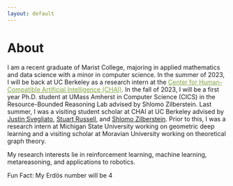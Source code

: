 ```yaml
---
layout: default
---
```


# About
I am a recent graduate of Marist College, majoring in applied mathematics and data science with a minor in computer science. In the summer of 2023, I will be back at UC Berkeley as a research intern at the <a href="https://humancompatible.ai/" style="color: rgb(129, 161, 66)">Center for Human-Compatible Artificial Intelligence (CHAI)</a>. In the fall of 2023, I will be a first year Ph.D. student at UMass Amherst in Computer Science (CICS) in the Resource-Bounded Reasoning Lab advised by Shlomo Zilberstein. Last summer, I was a visiting student scholar at CHAI at UC Berkeley advised by [Justin Svegliato](https://justinsvegliato.com/), [Stuart Russell](https://people.eecs.berkeley.edu/~russell), and [Shlomo Zilberstein](https://groups.cs.umass.edu/shlomo/). Prior to this, I was a research intern at Michigan State University working on geometric deep learning and a visiting scholar at Moravian University working on theoretical graph theory.

My research interests lie in reinforcement learning, machine learning, metareasoning, and applications to robotics.

Fun Fact: My Erd&ouml;s number will be 4

<!-- ### Inline styles and components
Text can be **bold**, _italic_, or ~~strikethrough~~.

[Link to another page](./another-page.html).

There should be whitespace between paragraphs.

There should be whitespace between paragraphs. We recommend including a README, or a file with information about your project. -->